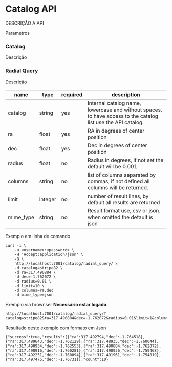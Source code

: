 # Catalog API

DESCRIÇÂO A API

Parametros

### Catalog
Descrição

### Radial Query
Descrição 

| name | type | required | description |
-------|------|----------|-------------|
catalog| string| yes | Internal catalog name, lowercase and without spaces. to have access to the catalog list use the API catalog. |
ra | float | yes | RA in degrees of center position |
dec | float | yes | Dec in degrees of center position |
radius | float | no | Radius in degrees, if not set the default will be 0.001 |
columns | string | no | list of columns separated by commas, if not defined all columns will be returned. |
limit | integer | no | number of result lines, by default all results are returned |
mime_type | string | no | Result format use, csv or json. when omitted the default is json |

Exemplo em linha de comando
```
curl -i \
    -u <username>:<password> \
    -H 'Accept:application/json' \
    -G \
    http://localhost:7001/catalog/radial_query/ \
    -d catalog=stripe82 \
    -d ra=317.490884 \
    -d dec=-1.762072 \
    -d radius=0.01 \
    -d limit=10 \
    -d columns=ra,dec 
    -d mime_type=json
``` 

Exemplo via brownser **Necessário estar logado**
```
http://localhost:7001/catalog/radial_query/?catalog=stripe82&ra=317.490884&dec=-1.762072&radius=0.01&limit=1&columns=ra,dec
```

Resultado deste exemplo com formato em Json
```
{"success":true,"results":[{"ra":317.492794,"dec":-1.764518},{"ra":317.489643,"dec":-1.762129},{"ra":317.48935,"dec":-1.760044},{"ra":317.490934,"dec":-1.762553},{"ra":317.490884,"dec":-1.762072},{"ra":317.490916,"dec":-1.760281},{"ra":317.490936,"dec":-1.759468},{"ra":317.492251,"dec":-1.760094},{"ra":317.491961,"dec":-1.754819},{"ra":317.497475,"dec":-1.76731}],"count":10}
```



